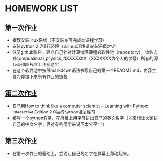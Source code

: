 # HOMEWORK LIST

## 第一次作业
- 推荐安装linux系统（不安装亦可完成本课程学习）
- 安装python 2.7运行环境（非linux环境请安装狂蟒之灾）
- 注册github账户，建立自己针对计算物理课程的软件池（repository），命名方式compuational_physics_NXXXXXXX（XXXXXXX为个人的学号）所有的源代码和图片应上传到这里
- 在这个软件池中按照markdown语法书写自己的第一个README.md，内容主要为你接下来所有作业的链接
## [第二次作业](https://github.com/ZiChenHuang/compuational_physics_N2015301020149/blob/master/%E7%AC%AC%E4%BA%8C%E6%AC%A1%E4%BD%9C%E4%B8%9A.py)
- 自己用How to think like a computer scientist – Learning with Python: Interactive Edition 2.0进行python语法练习
- 编写一个python程序，在屏幕上用字母拼出自己的英文名字（本来想让大家拼自己的中文名字，但对有些同学来说不太公平^_^）
## 第三次作业
- 在第一次作业的基础上，尝试让自己的名字在屏幕上移动起来。
